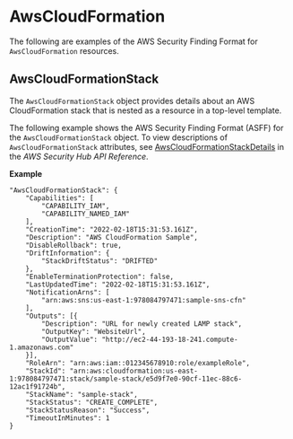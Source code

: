 # AwsCloudFormation<a name="asff-resourcedetails-awscloudformation"></a>

The following are examples of the AWS Security Finding Format for `AwsCloudFormation` resources\.

## AwsCloudFormationStack<a name="asff-resourcedetails-awscloudformationstack"></a>

The `AwsCloudFormationStack` object provides details about an AWS CloudFormation stack that is nested as a resource in a top\-level template\.

The following example shows the AWS Security Finding Format \(ASFF\) for the `AwsCloudFormationStack` object\. To view descriptions of `AwsCloudFormationStack` attributes, see [AwsCloudFormationStackDetails](https://docs.aws.amazon.com/securityhub/1.0/APIReference/API_AwsCloudFormationStackDetails.html) in the *AWS Security Hub API Reference*\.

**Example**

```
"AwsCloudFormationStack": { 
	"Capabilities": [
		"CAPABILITY_IAM",
		"CAPABILITY_NAMED_IAM"
	],
	"CreationTime": "2022-02-18T15:31:53.161Z",
	"Description": "AWS CloudFormation Sample",
	"DisableRollback": true,
	"DriftInformation": {
		"StackDriftStatus": "DRIFTED"
	},
	"EnableTerminationProtection": false,
	"LastUpdatedTime": "2022-02-18T15:31:53.161Z",
	"NotificationArns": [
		"arn:aws:sns:us-east-1:978084797471:sample-sns-cfn"
	],
	"Outputs": [{
		"Description": "URL for newly created LAMP stack",
		"OutputKey": "WebsiteUrl",
		"OutputValue": "http://ec2-44-193-18-241.compute-1.amazonaws.com"
	}],
	"RoleArn": "arn:aws:iam::012345678910:role/exampleRole",
	"StackId": "arn:aws:cloudformation:us-east-1:978084797471:stack/sample-stack/e5d9f7e0-90cf-11ec-88c6-12ac1f91724b",
	"StackName": "sample-stack",
	"StackStatus": "CREATE_COMPLETE",
	"StackStatusReason": "Success",
	"TimeoutInMinutes": 1
}
```